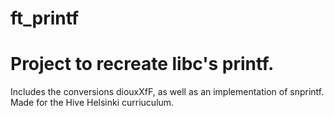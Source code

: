 # ft_printf

<h1> Project to recreate libc's printf. </h1>

<p> Includes the conversions diouxXfF, as well as an implementation of snprintf. Made for the Hive Helsinki curriuculum.</p>
